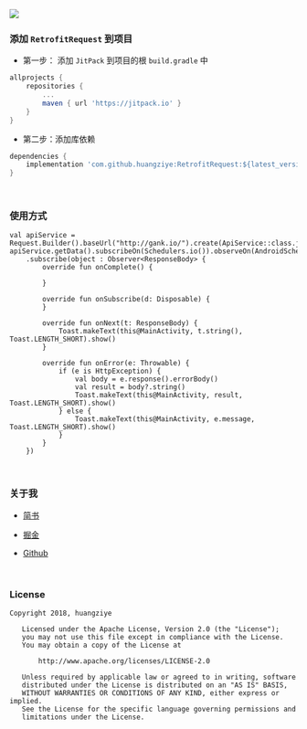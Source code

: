 [![](https://jitpack.io/v/huangziye/RetrofitRequest.svg)](https://jitpack.io/#huangziye/RetrofitRequest)

### 添加 `RetrofitRequest` 到项目

- 第一步： 添加 `JitPack` 到项目的根 `build.gradle` 中


```gradle
allprojects {
    repositories {
        ...
        maven { url 'https://jitpack.io' }
    }
}
```

- 第二步：添加库依赖


```gradle
dependencies {
    implementation 'com.github.huangziye:RetrofitRequest:${latest_version}'
}
```




<br />

### 使用方式

```
val apiService = Request.Builder().baseUrl("http://gank.io/").create(ApiService::class.java)
apiService.getData().subscribeOn(Schedulers.io()).observeOn(AndroidSchedulers.mainThread())
    .subscribe(object : Observer<ResponseBody> {
        override fun onComplete() {

        }

        override fun onSubscribe(d: Disposable) {
        }

        override fun onNext(t: ResponseBody) {
            Toast.makeText(this@MainActivity, t.string(), Toast.LENGTH_SHORT).show()
        }

        override fun onError(e: Throwable) {
            if (e is HttpException) {
                val body = e.response().errorBody()
                val result = body?.string()
                Toast.makeText(this@MainActivity, result, Toast.LENGTH_SHORT).show()
            } else {
                Toast.makeText(this@MainActivity, e.message, Toast.LENGTH_SHORT).show()
            }
        }
    })
```






<br />

### 关于我


- [简书](https://user-gold-cdn.xitu.io/2018/7/26/164d5709442f7342)

- [掘金](https://juejin.im/user/5ad93382518825671547306b)

- [Github](https://github.com/huangziye)

<br />

### License

```
Copyright 2018, huangziye

   Licensed under the Apache License, Version 2.0 (the "License");
   you may not use this file except in compliance with the License.
   You may obtain a copy of the License at

       http://www.apache.org/licenses/LICENSE-2.0

   Unless required by applicable law or agreed to in writing, software
   distributed under the License is distributed on an "AS IS" BASIS,
   WITHOUT WARRANTIES OR CONDITIONS OF ANY KIND, either express or implied.
   See the License for the specific language governing permissions and
   limitations under the License.
```

